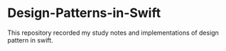 # Design-Patterns-in-Swift
 This repository recorded my study notes and implementations of design pattern in swift.
